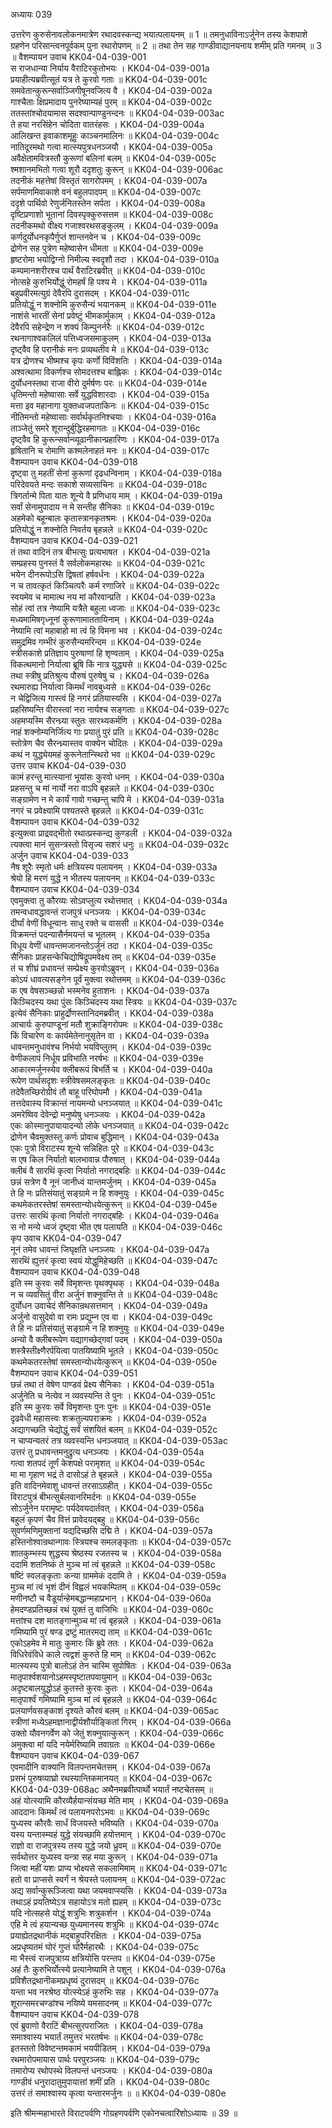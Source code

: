 अध्यायः 039

उत्तरेण कुरुसेनावलोकनमात्रेण रथादवस्कन्द्य भयात्पलायनम् ॥ 1 ॥ तमनुधाविनाऽर्जुनेन तस्य केशपाशे ग्रहणेन परिसान्त्वनपूर्वकम् पुना रथारोपणम् ॥ 2 ॥ तथा तेन सह गाण्डीवाद्यानयनाय शमीम् प्रति गमनम् ॥ 3 ॥
वैशम्पायन उवाच 	KK04-04-039-001  
स राजधान्या निर्याय वैराटिरकुतोभयः ।	KK04-04-039-001a  
प्रयाहीत्यब्रवीत्सूतं यत्र ते कुरवो गताः ॥ 	KK04-04-039-001c  
समवेतान्कुरून्सर्वाञ्जिगीषूनवजित्य वै ।	KK04-04-039-002a  
गाश्चैताः क्षिप्रमादाय पुनरेष्याम्यहं पुरम् ॥ 	KK04-04-039-002c  
ततस्तांश्चोदयामास सदश्वान्पाण्डुनन्दनः ॥ 	KK04-04-039-003ac  
ते हया नरसिंहेन चोदिता वातरंहसः ।	KK04-04-039-004a  
आलिखन्त इवाकाशमूहुः काञ्चनमालिनः ॥ 	KK04-04-039-004c  
नातिदूरमथो गत्वा मात्स्यपुत्रधनञ्जयौ ।	KK04-04-039-005a  
अवैक्षेतामवित्रस्तौ कुरूणां बलिनां बलम् ॥ 	KK04-04-039-005c  
श्मशानमभितो गत्वा शूरौ ददृशतुः कुरून् ॥ 	KK04-04-039-006ac  
तदनीकं महत्तेषां विस्तृतं सागरोपमम् ।	KK04-04-039-007a  
सर्पमाणमिवाकाशे वनं बहुलपादपम् ॥	KK04-04-039-007c  
ददृशे पार्थिवो रेणुर्जनितस्तेन सर्पता ।	KK04-04-039-008a  
दृष्टिप्रणाशो भूतानां दिवस्पृक्कुरुसत्तम ॥ 	KK04-04-039-008c  
तदनीकमथो वीक्ष्य गजाश्वरथसङ्कुलम् ।	KK04-04-039-009a  
कर्णदुर्योधनकृपैर्गुप्तं शान्तनवेन च ।	KK04-04-039-009c  
द्रोणेन सह पुत्रेण महेष्वासेन धीमता ॥	KK04-04-039-009e  
हृष्टरोमा भयोद्विग्नो निमील्य स्वदृशौ तदा ।	KK04-04-039-010a  
कम्पमानशरीरश्च पार्थं वैराटिरब्रवीत् ॥ 	KK04-04-039-010c  
नोत्सहे कुरुभिर्योद्धुं रोमहर्षं हि पश्य मे ।	KK04-04-039-011a  
बहुप्रवीरमत्युग्रं देवैरपि दुरासदम् ।	KK04-04-039-011c  
प्रतियोद्धुं न शक्नोमि कुरुसैन्यं भयानकम् ॥ 	KK04-04-039-011e  
नाशंसे भारतीं सेनां प्रवेष्टुं भीमकार्मुकाम् ।	KK04-04-039-012a  
देवैरपि सहेन्द्रेण न शक्यं किम्पुनर्नरैः ॥ 	KK04-04-039-012c  
रथनागाश्वकलिलं पत्तिध्वजसमाकुलम् ।	KK04-04-039-013a  
दृष्ट्वैव हि परानीकं मनः प्रव्यथतीव मे ॥ 	KK04-04-039-013c  
यत्र द्रोणश्च भीष्मश्च कृपः कर्णो विविंशतिः ।	KK04-04-039-014a  
अश्वत्थामा विकर्णश्च सोमदत्तश्च बाह्लिकः ।	KK04-04-039-014c  
दुर्योधनस्तथा राजा वीरो दुर्मर्षणः परः ॥ 	KK04-04-039-014e  
धृतिमन्तो महेष्वासाः सर्वे युद्धविशारदाः ।	KK04-04-039-015a  
मत्ता इव महानागा युक्तध्वजपताकिनः ॥ 	KK04-04-039-015c  
नीतिमन्तो महेष्वासाः सर्वार्थकृतनिश्चयाः ।	KK04-04-039-016a  
ताञ्जेतुं समरे शूरान्दुर्बुद्धिरहमागतः ॥ 	KK04-04-039-016c  
दृष्ट्वैव हि कुरून्सर्वान्व्यूढानीकान्प्रहारिणः ।	KK04-04-039-017a  
हृषितानि च रोमाणि कश्मलेनाहतं मनः ॥ 	KK04-04-039-017c  
वैशम्पायन उवाच 	KK04-04-039-018  
दृष्ट्वा तु महतीं सेनां कुरूणां दृढधन्विनाम् ।	KK04-04-039-018a  
परिदेवयते मन्दः सकाशे सव्यसाचिनः ॥ 	KK04-04-039-018c  
त्रिगर्तान्मे पिता यातः शून्ये वै प्रणिधाय माम् ।	KK04-04-039-019a  
सर्वां सेनामुपादाय न मे सन्तीह सैनिकाः ॥ 	KK04-04-039-019c  
अहमेको बहून्बालः कृतास्त्रानकृतश्रमः ।	KK04-04-039-020a  
प्रतियोद्धुं न शक्नोति निवर्तय बृहन्नले ॥ 	KK04-04-039-020c  
वैशम्पायन उवाच 	KK04-04-039-021  
तं तथा वादिनं तत्र बीभत्सुः प्रत्यभाषत ।	KK04-04-039-021a  
सम्प्रहस्य पुनस्तं वै सर्वलोकमहारथः ॥ 	KK04-04-039-021c  
भयेन दीनरूपोऽसि द्विषतां हर्षवर्धनः ।	KK04-04-039-022a  
न च तावत्कृतं किञ्चित्परैः कर्म रणाजिरे ॥	KK04-04-039-022c  
स्वयमेव च मामात्थ नय मां कौरवान्प्रति ।	KK04-04-039-023a  
सोहं त्वां तत्र नेष्यामि यत्रैते बहुला ध्वजाः ॥	KK04-04-039-023c  
मध्यमामिषगृध्नूनां कुरूणामाततायिनाम् ।	KK04-04-039-024a  
नेष्यामि त्वां महाबाहो मा त्वं हि विमना भव ।	KK04-04-039-024c  
समुद्रमिव गम्भीरं कुरुसैन्यमरिन्दम ॥ 	KK04-04-039-024e  
स्त्रीसकाशे प्रतिज्ञाय पुरुषाणां हि शृण्वताम् ।	KK04-04-039-025a  
विकत्थमानो निर्यात्वा ब्रूषि किं नात्र युद्ध्यसे ॥	KK04-04-039-025c  
तथा स्त्रीषु प्रतिश्रुत्य पौरुषं पुरुषेषु च ।	KK04-04-039-026a  
रथमारुह्य निर्यात्वा किमर्थं नावबुध्यसे ॥ 	KK04-04-039-026c  
न चेद्विजित्य गास्त्वं हि नगरं प्रतियास्यसि ।	KK04-04-039-027a  
प्रहसिष्यन्ति वीरास्त्वां नरा नार्यश्च सङ्गताः ॥ 	KK04-04-039-027c  
अहमप्यस्मि सैरन्ध्र्या स्तुतः सारथ्यकर्मणि ।	KK04-04-039-028a  
नाहं शक्नोम्यनिर्जित्य गाः प्रयातुं पुरं प्रति ॥ 	KK04-04-039-028c  
स्तोत्रेण चैव सैरन्ध्र्यास्तव वाक्येन चोदितः ।	KK04-04-039-029a  
कथं न युद्ध्येयमहं कुरूनेतान्स्थिरो भव ॥ 	KK04-04-039-029c  
उत्तर उवाच 	KK04-04-039-030  
कामं हरन्तु मात्स्यानां भूयांसः कुरवो धनम् ।	KK04-04-039-030a  
प्रहसन्तु च मां नार्यो नरा वाऽपि बृहन्नले ॥ 	KK04-04-039-030c  
सङ्ग्रामेण न मे कार्यं गावो गच्छन्तु चापि मे ।	KK04-04-039-031a  
नगरं च प्रवेक्ष्यामि पश्यतस्ते बृहन्नले ॥ 	KK04-04-039-031c  
वैशम्पायन उवाच 	KK04-04-039-032  
इत्युक्त्वा प्राद्रवद्भीतो रथात्प्रस्कन्द्य कुण्डली ।	KK04-04-039-032a  
त्यक्त्वा मानं सुसन्त्रस्तो विसृज्य सशरं धनुः ॥ 	KK04-04-039-032c  
अर्जुन उवाच 	KK04-04-039-033  
नैष शूरैः स्मृतो धर्मः क्षत्रियस्य पलायनम् ।	KK04-04-039-033a  
श्रेयो हि मरणं युद्धे न भीतस्य पलायनम् ॥ 	KK04-04-039-033c  
वैशम्पायन उवाच 	KK04-04-039-034  
एवमुक्त्वा तु कौरव्यः सोऽवप्लुत्य रथोत्तमात् ।	KK04-04-039-034a  
तमन्वधावद्धावन्तं राजपुत्रं धनञ्जयः ।	KK04-04-039-034c  
दीर्घां वेणीं विधून्वानः साधु रक्ते च वाससी ॥	KK04-04-039-034e  
विक्रमन्तं पदन्यासैर्नमयन्तं च भूतलम् ।	KK04-04-039-035a  
विधूय वेणीं धावन्तमजानन्तोऽर्जुनं तदा ।	KK04-04-039-035c  
सैनिकाः प्राहसन्केचिद्योषिद्रूपमवेक्ष्य तम् ॥ 	KK04-04-039-035e  
तं च शीघ्रं प्रधावन्तं सम्प्रेक्ष्य कुरवोऽब्रुवन् ।	KK04-04-039-036a  
कोऽयं धावत्यसङ्गेन पूर्वं मुक्त्वा रथोत्तमम् ॥ 	KK04-04-039-036c  
क एष वेषसञ्च्छन्नो भस्मनेव हुताशनः ।	KK04-04-039-037a  
किञ्चिदस्य यथा पुंसः किञ्चिदस्य यथा स्त्रियः ॥ 	KK04-04-039-037c  
इत्येवं सैनिकाः प्राहुर्द्रोणस्तानिदमब्रवीत् ।	KK04-04-039-038a  
आचार्यः कुरुपाण्डूनां मतौ शुक्राङ्गिरोपमः ॥	KK04-04-039-038c  
किं विचारेण वः कार्यमेतेनानुसृतेन वा ।	KK04-04-039-039a  
धावन्तमनुधावंश्च निर्भयो भयविप्लुतम् ।	KK04-04-039-039c  
वेणीकलापं निर्धूय प्रविभाति नरर्षभः ॥ 	KK04-04-039-039e  
आकारमर्जुनस्येव क्लीबरूपं बिभर्ति च ।	KK04-04-039-040a  
रूपेण पार्थसदृशः स्त्रीवेषसमलङ्कृतः ॥ 	KK04-04-039-040c  
तदेवैतच्छिरोग्रीवं तौ बाहू परिघोपमौ ।	KK04-04-039-041a  
तत्तदेवास्य विक्रान्तं नायमन्यो धनञ्जयात् ॥ 	KK04-04-039-041c  
अमरेष्विव देवेन्द्रो मनुष्येषु धनञ्जयः ।	KK04-04-039-042a  
एकः कोस्मानुपायायादन्यो लोके धनञ्जयात् ॥ 	KK04-04-039-042c  
द्रोणेन चैवमुक्तस्तु कर्णः प्रोवाच बुद्धिमान् ।	KK04-04-039-043a  
एकः पुत्रो विराटस्य शून्ये सन्निहितः पुरे ॥ 	KK04-04-039-043c  
स एष किल निर्यातो बालभावान्न पौरुषात् ।	KK04-04-039-044a  
क्लीबं वै सारथिं कृत्वा निर्यातो नगराद्बहिः ॥	KK04-04-039-044c  
छन्नं सत्रेण वै नूनं जानीध्वं यान्तमर्जुनम् ।	KK04-04-039-045a  
ते हि नः प्रतिसंयातुं सङ्ग्रामे न हि शक्नुयुः ।	KK04-04-039-045c  
कथमेकतरस्तेषां समस्तान्योधयेत्कुरून् ॥ 	KK04-04-039-045e  
उत्तरः सारथिं कृत्वा निर्यातो नगराद्बहिः ।	KK04-04-039-046a  
स नो मन्ये ध्वजं दृष्ट्वा भीत एष पलायति ॥ 	KK04-04-039-046c  
कृप उवाच 	KK04-04-039-047  
नूनं तमेव धावन्तं जिघृक्षति धनञ्जयः ।	KK04-04-039-047a  
सारथिं ह्युत्तरं कृत्वा स्वयं योद्धुमिहेच्छति ॥ 	KK04-04-039-047c  
वैशम्पायन उवाच 	KK04-04-039-048  
इति स्म कुरवः सर्वे विमृशन्तः पृथक्पृथक् ।	KK04-04-039-048a  
न च व्यवसितुं वीरा अर्जुनं शक्नुवन्ति ते ॥ 	KK04-04-039-048c  
दुर्योधन उवाचेदं सैनिकान्रथसत्तमान् ।	KK04-04-039-049a  
अर्जुनो वासुदेवो वा रामः प्रद्युम्न एव वा ।	KK04-04-039-049c  
ते हि नः प्रतिसंयातुं सङ्ग्रामे न हि शक्नुयुः ॥ 	KK04-04-039-049e  
अन्यो वै क्लीबरूपेण यद्यागच्छेद्गवां पदम् ।	KK04-04-039-050a  
शस्त्रैस्तीक्ष्णैरर्पयित्वा पातयिष्यामि भूतले ।	KK04-04-039-050c  
कथमेकतरस्तेषां समस्तान्योधयेत्कुरून् ॥ 	KK04-04-039-050e  
वैशम्पायन उवाच 	KK04-04-039-051  
छन्नं तथा तं वेषेण पाण्डवं प्रेक्ष्य सैनिकाः ।	KK04-04-039-051a  
अर्जुनेति च नेत्येव न व्यवस्यन्ति ते पुनः ।	KK04-04-039-051c  
इति स्म कुरवः सर्वे विमृशन्तः पुनः पुनः ॥	KK04-04-039-051e  
दृढवेधी महासत्त्वः शक्रतुल्यपराक्रमः ।	KK04-04-039-052a  
अद्यागच्छति चेद्योद्धुं सर्वं संशयितं बलम् ॥ 	KK04-04-039-052c  
न चाप्यन्यतरं तत्र व्यवस्यन्ति धनञ्जयात् ॥ 	KK04-04-039-053ac  
उत्तरं तु प्रधावन्तमनुद्रुत्य धनञ्जयः ।	KK04-04-039-054a  
गत्वा शतपदं तूर्णं केशपक्षे परामृशत् ॥ 	KK04-04-039-054c  
मा मा गृहाण भद्रं ते दासोऽहं ते बृहन्नले ।	KK04-04-039-055a  
इति वादिनमेवाशु धावन्तं तरसाऽग्रहीत् ।	KK04-04-039-055c  
विराटपुत्रं बीभत्सुर्बलवानरिमर्दनः ॥ 	KK04-04-039-055e  
सोऽर्जुनेन परामृष्टः पर्यदेवयदार्तवत् ।	KK04-04-039-056a  
बहुलं कृपणं चैव वित्तं प्रावेदयद्बहु ॥ 	KK04-04-039-056c  
सुवर्णमणिमुक्तानां यद्यदिच्छसि दद्मि ते ।	KK04-04-039-057a  
हस्तिनोश्वान्रथान्गावः स्त्रियश्च समलङ्कृताः ॥ 	KK04-04-039-057c  
शातकुम्भस्य शुद्धस्य श्रेष्ठस्य रजतस्य च ।	KK04-04-039-058a  
ददामि शतनिष्कं ते मुञ्च मां त्वं बृहन्नले ॥ 	KK04-04-039-058c  
षष्टिं स्वलङ्कृताः कन्या ग्राममेकं ददामि ते ।	KK04-04-039-059a  
मुञ्च मां त्वं भृशं दीनं विह्वलं भयकम्पितम् ॥ 	KK04-04-039-059c  
मणीनष्टौ च वैडूर्यान्हेमबद्धान्महाप्रभान् ।	KK04-04-039-060a  
हेमदण्डप्रतिच्छन्नं रथं युक्तं तु वाजिभिः ॥ 	KK04-04-039-060c  
मत्तांश्च दश मातङ्गान्मुञ्च मां त्वं बृहन्नले ।	KK04-04-039-061a  
गमिष्यामि पुरं षण्ड द्रष्टुं मातरमद्य ताम् ॥ 	KK04-04-039-061c  
एकोऽहमेव मे मातुः कुमारः किं ब्रुवे ततः ।	KK04-04-039-062a  
विधिरेवंविधे काले त्वद्वशं कुरुते हि माम् ॥ 	KK04-04-039-062c  
मात्स्यस्य पुत्रो बालोऽहं तेन चास्मि सुपोषितः ।	KK04-04-039-063a  
मातृपार्श्वशयानोऽहमस्पृष्टातपवायुमान् ॥ 		KK04-04-039-063c  
अदृष्टबालयुद्धोऽहं कुतस्ते कुरवः कुतः ।	KK04-04-039-064a  
मातृपार्श्वं गमिष्यामि मुञ्च मां त्वं बृहन्नले ॥ 	KK04-04-039-064c  
प्रलयार्णवसङ्काशं दृश्यते कौरवं बलम् ॥ 	KK04-04-039-065ac  
स्त्रीणां मध्येऽहमज्ञानाद्वीर्यशौर्याङ्कितां गिरम् ।	KK04-04-039-066a  
उक्तो यौवनगर्वेण को जेतुं शक्नुयात्कुरून् ।	KK04-04-039-066c  
अमुक्त्वा मां यदि नयेर्मरिष्यामि तवाग्रतः ॥	KK04-04-039-066e  
वैशम्पायन उवाच 	KK04-04-039-067  
एवमादीनि वाक्यानि विलपन्तमचेतसम् ।	KK04-04-039-067a  
प्रसभं पुरुषव्याघ्रो रथस्यान्तिकमानयत् ॥ 	KK04-04-039-067c  
		KK04-04-039-068ac	अथैनमब्रवीत्पार्थो भयार्तं नष्टचेतसम् ॥  
अहं योत्स्यामि कौरव्यैर्हयान्संयच्छ मेति माम् ।	KK04-04-039-069a  
आददानः किमर्थं त्वं पलायनपरोऽभवः ॥ 	KK04-04-039-069c  
युध्यस्व कौरवैः सार्धं विजयस्ते भविष्यति ।	KK04-04-039-070a  
यस्य यन्तास्म्यहं युद्धे संयच्छामि हयोत्तमान् ।	KK04-04-039-070c  
राज्ञो वा राजपुत्रस्य तस्य युद्धे जयो ध्रुवम् ॥ 	KK04-04-039-070e  
सर्वथोत्तर युध्यस्व यन्त्रा सह मया कुरून् ।	KK04-04-039-071a  
जित्वा महीं यशः प्राप्य भोक्ष्यसे सकलामिमाम् ॥ 		KK04-04-039-071c  
हतो वा प्राप्ससे स्वर्गं न श्रेयस्ते पलायनम् ॥ 	KK04-04-039-072ac  
अद्य सर्वान्कुरूञ्जित्वा यथा जयमवाप्स्यसि ।	KK04-04-039-073a  
तथाऽहं प्रयतिष्येऽत्र सहायोऽत्र मतो ह्यहम् ॥ 		KK04-04-039-073c  
यदि नोत्सहसे योद्धुं शत्रुभिः शत्रुकर्शन ।	KK04-04-039-074a  
एहि मे त्वं हयान्यच्छ युध्यमानस्य शत्रुभिः ॥	KK04-04-039-074c  
प्रयाह्येतद्रथानीकं मद्बाहुपरिरक्षितः ।	KK04-04-039-075a  
अप्रधृष्यतमं घोरं गुप्तं घोरैर्महारथैः ।	KK04-04-039-075c  
मा भैस्त्वं राजपुत्राग्र्य क्षत्रियोसि परन्तप ॥ 	KK04-04-039-075e  
अहं तैः कुरुभिर्योत्स्ये प्रत्यानेष्यामि ते पशून् ।	KK04-04-039-076a  
प्रविशैतद्रथानीकमप्रधृष्यं दुरासदम् ॥	KK04-04-039-076c  
यन्ता भव नरश्रेष्ठ योत्स्येऽहं कुरुभिः सह ।	KK04-04-039-077a  
शूरान्समरचण्डांश्च नयिष्ये यमसादनम् ॥ 	KK04-04-039-077c  
वैशम्पायन उवाच 	KK04-04-039-078  
एवं ब्रुवाणो वैराटिं बीभत्सुरपराजितः ।	KK04-04-039-078a  
समाश्वास्य भयार्तं तमुत्तरं भरतर्षभः ॥ 	KK04-04-039-078c  
इतस्ततो विवेष्टन्तमकामं भयपीडितम् ।	KK04-04-039-079a  
रथमारोपमायास पार्थः परपुरञ्जयः ॥ 	KK04-04-039-079c  
तमारोप्य रथोपस्थे विलपन्तं धनञ्जयः ।	KK04-04-039-080a  
गाण्डीवं धनुरादातुमुपायात्तां शमीं प्रति ।	KK04-04-039-080c  
उत्तरं तं समाश्वास्य कृत्वा यन्तारमर्जुनः ॥ ॥	KK04-04-039-080e  

इति श्रीमन्महाभारते विराटपर्वणि गोग्रहणपर्वणि एकोनचत्वारिंशोऽध्यायः ॥ 39 ॥
